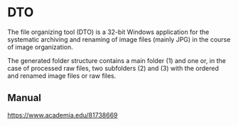 # DTO
The file organizing tool (DTO) is a 32-bit Windows application for the systematic archiving and renaming of image files (mainly JPG) in the course of image organization.

 The generated folder structure contains a main folder (1) and one or, in the case of processed raw files, two subfolders (2) and (3) with the ordered and renamed image files or raw files.

## Manual
https://www.academia.edu/81738669
